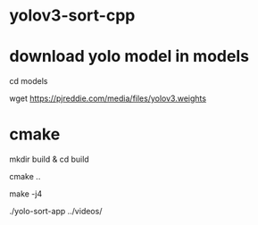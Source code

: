 # yolov3-sort-cpp

# download yolo model in models
  cd models

  wget https://pjreddie.com/media/files/yolov3.weights 

# cmake

  mkdir build & cd build

  cmake ..

  make -j4

  ./yolo-sort-app ../videos/<your test video>

